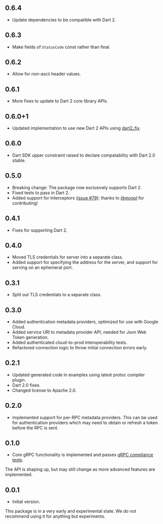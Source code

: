 ## 0.6.4

* Update dependencies to be compatible with Dart 2.

## 0.6.3

* Make fields of `StatusCode` const rather than final.

## 0.6.2

* Allow for non-ascii header values.

## 0.6.1

* More fixes to update to Dart 2 core library APIs.

## 0.6.0+1

* Updated implementation to use new Dart 2 APIs using
[dart2_fix](https://github.com/dart-lang/dart2_fix).

## 0.6.0

* Dart SDK upper constraint raised to declare compatability with Dart 2.0 stable.

## 0.5.0

* Breaking change: The package now exclusively supports Dart 2.
* Fixed tests to pass in Dart 2.
* Added support for Interceptors ([issue #79](https://github.com/grpc/grpc-dart/issues/79)); thanks to [@mogol](https://github.com/mogol) for contributing!

## 0.4.1

* Fixes for supporting Dart 2.

## 0.4.0

* Moved TLS credentials for server into a separate class.
* Added support for specifying the address for the server, and support for
  serving on an ephemeral port.

## 0.3.1

* Split out TLS credentials to a separate class.

## 0.3.0

* Added authentication metadata providers, optimized for use with Google Cloud.
* Added service URI to metadata provider API, needed for Json Web Token generation.
* Added authenticated cloud-to-prod interoperability tests.
* Refactored connection logic to throw initial connection errors early.

## 0.2.1

* Updated generated code in examples using latest protoc compiler plugin.
* Dart 2.0 fixes.
* Changed license to Apache 2.0.

## 0.2.0

* Implemented support for per-RPC metadata providers. This can be used for
  authentication providers which may need to obtain or refresh a token before
  the RPC is sent.

## 0.1.0

* Core gRPC functionality is implemented and passes
[gRPC compliance tests](https://github.com/grpc/grpc/blob/master/doc/interop-test-descriptions.md).

The API is shaping up, but may still change as more advanced features are implemented.

## 0.0.1

* Initial version.

This package is in a very early and experimental state. We do not recommend
using it for anything but experiments.
